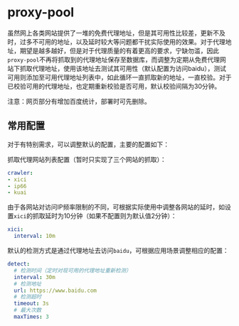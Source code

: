 # proxy-pool

虽然网上各类网站提供了一堆的免费代理地址，但是其可用性比较差，更新不及时，过多不可用的地址，以及延时较大等问题都干扰实际使用的效果。对于代理地址，期望是越多越好，但是对于代理质量的有着更高的要求，宁缺勿滥，因此`proxy-pool`不再将抓取到的代理地址保存至数据库，而调整为定期从免费代理网站下抓取代理地址，使用该地址去测试其可用性（默认配置为访问baidu），测试可用则添加至可用代理地址列表中，如此循环一直抓取新的地址，一直校验。对于已校验可用的代理地址，也定期重新校验是否可用，默认校验间隔为30分钟。

注意：网页部分有增加百度统计，部署时可先删除。

## 常用配置

对于有特别需求，可以调整默认的配置，主要的配置如下：

抓取代理网站列表配置（暂时只实现了三个网站的抓取）：

```yml
crawler:
- xici
- ip66
- kuai
```

由于各网站对访问IP频率限制的不同，可根据实际使用中调整各网站的延时，如设置`xici`的抓取延时为10分钟（如果不配置则为默认值2分钟）：

```yml
xici:
  interval: 10m
```

默认的检测方式是通过代理地址去访问`baidu`，可根据应用场景调整相应的配置：

```yml
detect:
  # 检测时间（定时对现可用的代理地址重新检测）
  interval: 30m
  # 检测地址
  url: https://www.baidu.com
  # 检测超时
  timeout: 3s
  # 最大次数
  maxTimes: 3
```
